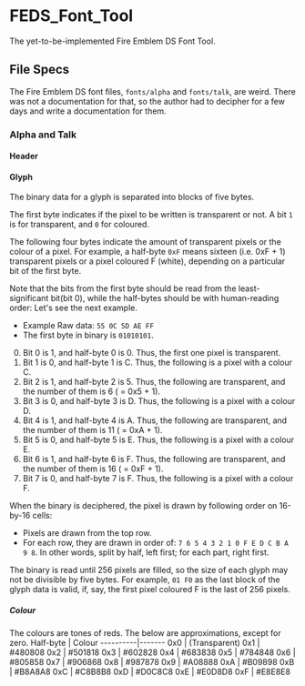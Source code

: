 # FEDS_Font_Tool

The yet-to-be-implemented Fire Emblem DS Font Tool.

## File Specs

The Fire Emblem DS font files, ``fonts/alpha`` and ``fonts/talk``, are weird. There was not a documentation for that, so the author had to decipher for a few days and write a documentation for them.

### Alpha and Talk

#### Header

#### Glyph
The binary data for a glyph is separated into blocks of five bytes.

The first byte indicates if the pixel to be written is transparent or not. A bit ``1`` is for transparent, and ``0`` for coloured.

The following four bytes indicate the amount of transparent pixels or the colour of a pixel. For example, a half-byte ``0xF`` means sixteen (i.e. 0xF + 1) transparent pixels or a pixel coloured F (white), depending on a particular bit of the first byte.

Note that the bits from the first byte should be read from the least-significant bit(bit 0), while the half-bytes should be with human-reading order: Let's see the next example.

* Example Raw data: ``55 0C 5D AE FF``
* The first byte in binary is ``01010101``.
0. Bit 0 is 1, and half-byte 0 is 0. Thus, the first one pixel is transparent.
1. Bit 1 is 0, and half-byte 1 is C. Thus, the following is a pixel with a colour C.
2. Bit 2 is 1, and half-byte 2 is 5. Thus, the following are transparent, and the number of them is 6 ( = 0x5 + 1).
3. Bit 3 is 0, and half-byte 3 is D. Thus, the following is a pixel with a colour D.
4. Bit 4 is 1, and half-byte 4 is A. Thus, the following are transparent, and the number of them is 11 ( = 0xA + 1).
5. Bit 5 is 0, and half-byte 5 is E. Thus, the following is a pixel with a colour E.
6. Bit 6 is 1, and half-byte 6 is F. Thus, the following are transparent, and the number of them is 16 ( = 0xF + 1).
7. Bit 7 is 0, and half-byte 7 is F. Thus, the following is a pixel with a colour F.

When the binary is deciphered, the pixel is drawn by following order on 16-by-16 cells:
* Pixels are drawn from the top row.
* For each row, they are drawn in order of: ``7 6 5 4 3 2 1 0 F E D C B A 9 8``. In other words, split by half, left first; for each part, right first.

The binary is read until 256 pixels are filled, so the size of each glyph may not be divisible by five bytes. For example, ``01 F0`` as the last block of the glyph data is valid, if, say, the first pixel coloured F is the last of 256 pixels.

##### Colour
The colours are tones of reds. The below are approximations, except for zero.
Half-byte | Colour
----------|-------
0x0 | (Transparent)
0x1 | #480808
0x2 | #501818
0x3 | #602828
0x4 | #683838
0x5 | #784848
0x6 | #805858
0x7 | #906868
0x8 | #987878
0x9 | #A08888
0xA | #B09898
0xB | #B8A8A8
0xC | #C8B8B8
0xD | #D0C8C8
0xE | #E0D8D8
0xF | #E8E8E8
